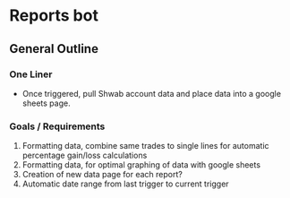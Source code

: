 # Reports bot
## General Outline
### One Liner
- Once triggered, pull Shwab account data and place data into a google sheets page.

### Goals / Requirements 
1. Formatting data, combine same trades to single lines for automatic percentage gain/loss calculations
2. Formatting data, for optimal graphing of data with google sheets
3. Creation of new data page for each report? 
4. Automatic date range from last trigger to current trigger